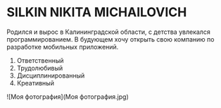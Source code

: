 # SILKIN NIKITA MICHAILOVICH

Родился и вырос в Калининградской области, с детства увлекался программированием.
В будующем хочу открыть свою компанию по разработке мобильных приложений.

1. Ответственный 
2. Трудолюбивый
3. Дисциплинированный
4. Креативный 

![Моя фотография](Моя фотография.jpg)
